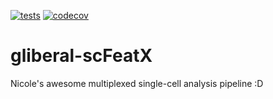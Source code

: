 [![tests](https://github.com/fmi-basel/gliberal-scMultipleX/workflows/tests/badge.svg)](https://github.com/fmi-basel/gliberal-scMultipleX/actions)
[![codecov](https://codecov.io/gh/fmi-basel/gliberal-scMultipleX/branch/main/graph/badge.svg)](https://app.codecov.io/gh/fmi-basel/gliberal-scMultipleX)

# gliberal-scFeatX

Nicole's awesome multiplexed single-cell analysis pipeline
:D
